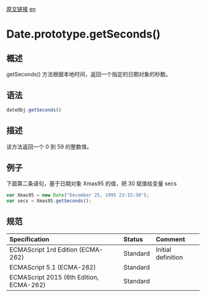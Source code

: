 <a href="https://developer.mozilla.org/zh-CN/docs/Web/JavaScript/Reference/Global_Objects/Date/getSeconds" target="_blank">原文链接</a>
<a href="https://developer.mozilla.org/en-US/docs/Web/JavaScript/Reference/Global_Objects/Date/getSeconds" target="_blank">en</a>

# Date.prototype.getSeconds()

## 概述

getSeconds() 方法根据本地时间，返回一个指定的日期对象的秒数。

## 语法

```javascript
dateObj.getSeconds()
```

## 描述

该方法返回一个 0 到 59 的整数值。

## 例子

下面第二条语句，基于日期对象 Xmas95 的值，把 30 赋值给变量 secs

```javascript
var Xmas95 = new Date("December 25, 1995 23:15:30");
var secs = Xmas95.getSeconds();
```

## 规范

| Specification                           | Status   | Comment            |
|:----------------------------------------|:---------|:-------------------|
| ECMAScript 1rd Edition (ECMA-262)       | Standard | Initial definition |
| ECMAScript 5.1 (ECMA-262)               | Standard |                    |
| ECMAScript 2015 (6th Edition, ECMA-262) | Standard |                    |